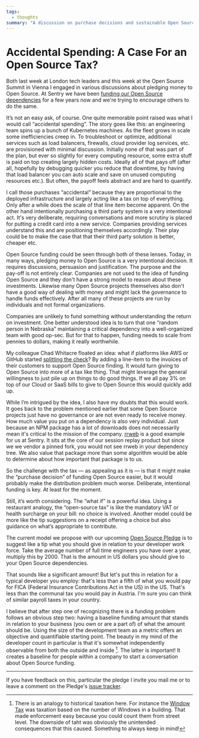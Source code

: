 ```yaml
---
tags:
  - thoughts
summary: "A discussion on purchase decisions and sustainable Open Source."
---
```


# Accidental Spending: A Case For an Open Source Tax?

Both last week at London tech leaders and this week at the Open Source
Summit in Vienna I engaged in various discussions about pledging
money to Open Source.  At Sentry we have been [funding our Open Source
dependencies](https://blog.sentry.io/we-just-gave-500-000-dollars-to-open-source-maintainers/)
for a few years now and we're trying to encourage others to do the same.

It’s not an easy ask, of course.  One quite memorable point raised
was what I would call “accidental spending”.  The story goes like this:
an engineering team spins up a bunch of Kubernetes machines.
As the fleet grows in scale some inefficiencies creep in.  To troubleshoot
or optimize, additional services such as load balancers, firewalls, cloud
provider log services, etc. are provisioned with minimal discussion.
Initially none of that was part of the plan, but ever so slightly for
every computing resource, some extra stuff is paid on top creating largely
hidden costs.  Ideally all of that pays off (after all, hopefully by
debugging quicker you reduce that downtime, by having that load balancer
you can auto scale and save on unused computing resources etc.).
But often, the payoff feels abstract and are hard to quantify.

I call those purchases “accidental” because they are proportional to the
deployed infrastructure and largely acting like a tax on top of
everything.  Only after a while does the scale of that line item become
apparent.  On the other hand intentionally purchasing a third party system
is a very intentional act.  It's very deliberate, requiring conversations
and more scrutiny is placed for putting a credit card into a new service.
Companies providing services understand this and are positioning
themselves accordingly.  Their play could be to make the case that that
their third party solution is better, cheaper etc.

Open Source funding could be seen through both of these lenses.  Today, in
many ways, pledging money to Open Source is a very intentional decision.  It
requires discussions, persuasion and justification.  The purpose and the
pay-off is not entirely clear.  Companies are not used to the idea of
funding Open Source and they don't have a strong model to reason about
these investments.  Likewise many Open Source projects themselves also
don't have a good way of dealing with money and might lack the governance
to handle funds effectively.  After all many of these projects are run by
individuals and not formal organizations.

Companies are unlikely to fund something without understanding the return
on investment.  One better understood idea is to turn that one “random
person in Nebraska” maintaining a critical dependency into a
well-organized team with good op-sec.  But for that to happen, funding
needs to scale from pennies to dollars, making it really worthwhile.

My colleague Chad Whitacre floated an idea: what if platforms like AWS or
GitHub started [splitting the check](https://openpath.chadwhitacre.com/2024/a-vision-for-software-commons/)?
By adding a line-item to the invoices of their customers to support Open
Source finding.  It would turn giving to Open Source into more of a tax
like thing.  That might leverage the general willingness to just pile up
on things to do good things.  If we all pay 3% on top of our Cloud or SaaS
bills to give to Open Source this would quickly add up.

While I’m intrigued by the idea, I also have my doubts that this would
work.  It goes back to the problem mentioned earlier that some
Open Source projects just have no governance or are not even ready to
receive money.  How much value you put on a dependency is also very
individual.  Just because an NPM package has a lot of downloads does not
necessarily mean it's critical to the mission of the company.  [rrweb](https://www.rrweb.io/) is a good example for us at Sentry.  It sits at
the core of our session replay product but since we we vendor a pinned
fork, you would not see rrweb in your dependency tree.  We also value that
package more than some algorithm would be able to determine about how
important that package is to us.

So the challenge with the tax — as appealing as it is — is that it might
make the “purchase decision” of funding Open Source easier, but it would
probably make the distribution problem much worse.  Deliberate,
intentional funding is key.  At least for the moment.

Still, it’s worth considering.  The “what if” is a powerful idea.  Using a
restaurant analogy, the “open-source tax” is like the mandatory VAT or
health surcharge on your bill: no choice is involved.  Another model could
be more like the tip suggestions on a receipt offering a choice but also
guidance on what’s appropriate to contribute.

The current model we propose with our upcoming [Open Source Pledge](https://osspledge.com/about/) is to suggest like a tip what you
should give in relation to your developer work force.  Take the average
number of full time engineers you have over a year, multiply this by 2000.
That is the amount in US dollars you should give to your Open Source
dependencies.

That sounds like a significant amount!  But let's put this in relation for
a typical developer you employ: that's less than a fifth of what you would
pay for FICA (Federal Insurance Contributions Act in the US) in the US.
That's less than the communal tax you would pay in Austria.  I'm sure you
can think of similar payroll taxes in your country.

I believe that after step one of recognizing there is a funding problem
follows an obvious step two: having a baseline funding amount that stands
in relation to your business (you own or are a part of) of what the amount
should be.  Using the size of the development team as a metric offers an
objective and quantifiable starting point.  The beauty in my mind of the
developer count in particular is that it's somewhat independently
observable from both the outside and inside [^1].  The latter is important!  It
creates a baseline for people within a company to start a conversation
about Open Source funding.

---

If you have feedback on this, particular the pledge I invite you mail me
or to leave a comment on the Pledge's [issue tracker](https://github.com/opensourcepledge/osspledge.com/issues).

[^1]: There is an analogy to historical taxation here.  For instance the
[Window Tax](https://en.wikipedia.org/wiki/Window_tax) was taxation
based on the number of Windows in a building.  That made enforcement
easy because you could count them from street level.  The downside of
taht was obviously the unintended consequences that this caused.
Something to always keep in mind!
